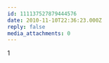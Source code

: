 ```yaml
---
id: 111137527879444576
date: 2010-11-10T22:36:23.000Z
reply: false
media_attachments: 0
---
```


1

